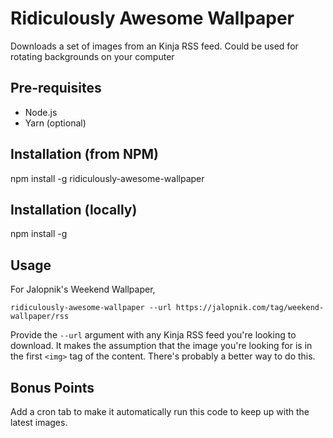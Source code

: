 # Ridiculously Awesome Wallpaper
Downloads a set of images from an Kinja RSS feed. Could be used for rotating backgrounds on your computer

## Pre-requisites
* Node.js
* Yarn (optional)

## Installation (from NPM)
npm install -g ridiculously-awesome-wallpaper

## Installation (locally)
npm install -g <local path to this clone repository>

## Usage
For Jalopnik's Weekend Wallpaper,
```
ridiculously-awesome-wallpaper --url https://jalopnik.com/tag/weekend-wallpaper/rss
```

Provide the `--url` argument with any Kinja RSS feed you're looking to download. It makes the assumption that the image you're looking for is in the first `<img>` tag of the content. There's probably a better way to do this.

## Bonus Points
Add a cron tab to make it automatically run this code to keep up with the latest images. 